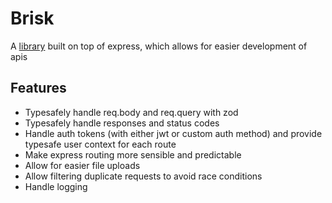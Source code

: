 # Brisk

A [library](https://www.npmjs.com/package/@flagg2/brisk) built on top of express, which allows for easier development of apis

## Features
- Typesafely handle req.body and req.query with zod
- Typesafely handle responses and status codes
- Handle auth tokens (with either jwt or custom auth method) and provide typesafe user context for each route
- Make express routing more sensible and predictable
- Allow for easier file uploads
- Allow filtering duplicate requests to avoid race conditions
- Handle logging
